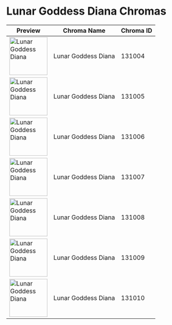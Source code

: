 # Lunar Goddess Diana Chromas

| Preview | Chroma Name | Chroma ID |
|---|---|---|
| <img src='https://raw.communitydragon.org/latest/plugins/rcp-be-lol-game-data/global/default/v1/champion-chroma-images/131/131004.png' alt='Lunar Goddess Diana' width='100'> | Lunar Goddess Diana | 131004 |
| <img src='https://raw.communitydragon.org/latest/plugins/rcp-be-lol-game-data/global/default/v1/champion-chroma-images/131/131005.png' alt='Lunar Goddess Diana' width='100'> | Lunar Goddess Diana | 131005 |
| <img src='https://raw.communitydragon.org/latest/plugins/rcp-be-lol-game-data/global/default/v1/champion-chroma-images/131/131006.png' alt='Lunar Goddess Diana' width='100'> | Lunar Goddess Diana | 131006 |
| <img src='https://raw.communitydragon.org/latest/plugins/rcp-be-lol-game-data/global/default/v1/champion-chroma-images/131/131007.png' alt='Lunar Goddess Diana' width='100'> | Lunar Goddess Diana | 131007 |
| <img src='https://raw.communitydragon.org/latest/plugins/rcp-be-lol-game-data/global/default/v1/champion-chroma-images/131/131008.png' alt='Lunar Goddess Diana' width='100'> | Lunar Goddess Diana | 131008 |
| <img src='https://raw.communitydragon.org/latest/plugins/rcp-be-lol-game-data/global/default/v1/champion-chroma-images/131/131009.png' alt='Lunar Goddess Diana' width='100'> | Lunar Goddess Diana | 131009 |
| <img src='https://raw.communitydragon.org/latest/plugins/rcp-be-lol-game-data/global/default/v1/champion-chroma-images/131/131010.png' alt='Lunar Goddess Diana' width='100'> | Lunar Goddess Diana | 131010 |
